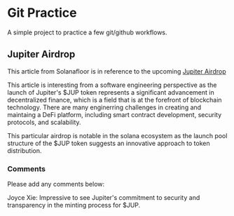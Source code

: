 # Git Practice
A simple project to practice a few git/github workflows.  

## Jupiter Airdrop
This article from Solanafloor is in reference to the upcoming [Jupiter Airdrop](https://solanafloor.com/news/jup-tokenomics-by-jupiter-a-paradigm-of-transparency-and-accountability)

This article is interesting from a software engineering perspective as the launch of Jupiter's $JUP token represents a significant advancement in decentralized finance, which is a field that is at the forefront of blockchain technology. There are many enginerring challenges in creating and maintaing a DeFi platform, including smart contract development, security protocols, and scalability. 

This particular airdrop is notable in the solana ecosystem as the launch pool structure of the $JUP token suggests an innovative approach to token distribution.

### Comments
Please add any comments below:

Joyce Xie: Impressive to see Jupiter's commitment to security and transparency in the minting process for $JUP.